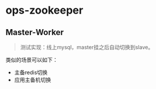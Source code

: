 # ops-zookeeper

Master-Worker
-------------

> 测试实现：线上mysql，master挂之后自动切换到slave。

类似的场景可以如下：

* 主备redis切换
* 应用主备机切换
